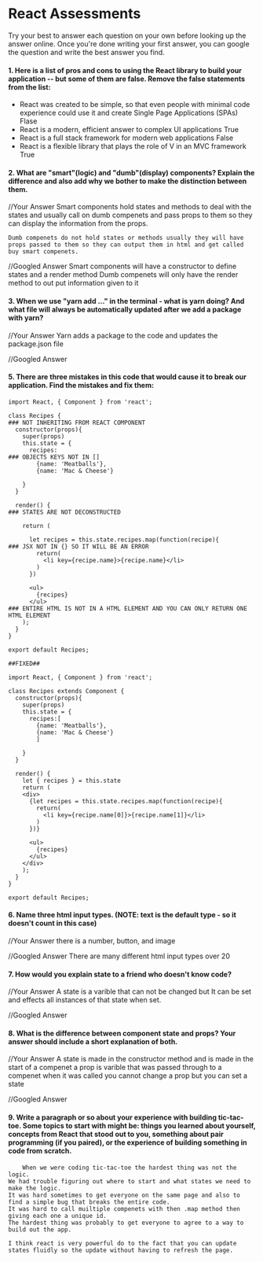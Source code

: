 # React Assessments

Try your best to answer each question on your own before looking up the answer online. Once you're done writing your first answer, you can google the question and write the best answer you find.

#### 1. Here is a list of pros and cons to using the React library to build your application -- but some of them are false. Remove the false statements from the list:

- React was created to be simple, so that even people with minimal code experience could use it and create Single Page Applications (SPAs)
    Flase
- React is a modern, efficient answer to complex UI applications
    True
- React is a full stack framework for modern web applications 
    False
- React is a flexible library that plays the role of V in an MVC framework
    True

 
 #### 2. What are "smart"(logic) and "dumb"(display) components? Explain the difference and also add why we bother to make the distinction between them.
 
 
 //Your Answer
    Smart components hold states and methods to deal with the states and usually call on dumb compenets and pass props to them so they can display the information from the props.
        
    Dumb compenets do not hold states or methods usually they will have props passed to them so they can output them in html and get called buy smart compenets.
 
 //Googled Answer
    Smart components will have a constructor to define states and a render method
    Dumb compenets will only have the render method to out put information given to it
 
#### 3. When we use "yarn add ..." in the terminal - what is yarn doing? And what file will always be automatically updated after we add a package with yarn?
 
 
 //Your Answer
    Yarn adds a package to the code and updates the package.json file
 
 //Googled Answer
 
 
#### 5. There are three mistakes in this code that would cause it to break our application. Find the mistakes and fix them:

    import React, { Component } from 'react';

    class Recipes {                                                             ### NOT INHERITING FROM REACT COMPONENT
      constructor(props){                           
        super(props)
        this.state = {
          recipes:                                                              ### OBJECTS KEYS NOT IN []
            {name: 'Meatballs'},
            {name: 'Mac & Cheese'}
      
        }
      }

      render() {                                                                ### STATES ARE NOT DECONSTRUCTED
    
        return (
    
          let recipes = this.state.recipes.map(function(recipe){                ### JSX NOT IN {} SO IT WILL BE AN ERROR
            return(
              <li key={recipe.name}>{recipe.name}</li>
            )
          })
    
          <ul>
            {recipes}
          </ul>                                                                 ### ENTIRE HTML IS NOT IN A HTML ELEMENT AND YOU CAN ONLY RETURN ONE HTML ELEMENT
        );
      }
    }

    export default Recipes;
    
    ##FIXED##
    
    import React, { Component } from 'react';

    class Recipes extends Component {
      constructor(props){
        super(props)
        this.state = {
          recipes:[ 
            {name: 'Meatballs'},
            {name: 'Mac & Cheese'}
            ]
      
        }
      }

      render() {
        let { recipes } = this.state
        return (
        <div>    
          {let recipes = this.state.recipes.map(function(recipe){
            return(
              <li key={recipe.name[0]}>{recipe.name[1]}</li>
            )
          })}
    
          <ul>
            {recipes}
          </ul>
        </div>
        );
      }
    }

    export default Recipes;

#### 6. Name three html input types. (NOTE: text is the default type - so it doesn't count in this case)
 
 //Your Answer
    there is a number, button, and image
 
 //Googled Answer
    There are many different html input types over 20
 
 #### 7. How would you explain state to a friend who doesn't know code?
 
 //Your Answer
    A state is a varible that can not be changed but It can be set 
    and effects all instances of that state when set.
 
 //Googled Answer
 
 
 #### 8. What is the difference between component state and props? Your answer should include a short explanation of both.
 
 
 //Your Answer
    A state is made in the constructor method and is made in the start of a compenet
    a prop is varible that was passed through to a compenet when it was called you cannot change a prop but you can set a state
 
 //Googled Answer
 
   
#### 9. Write a paragraph or so about your experience with building tic-tac-toe. Some topics to start with might be: things you learned about yourself, concepts from React that stood out to you, something about pair programming (if you paired), or the experience of building something in code from scratch.

        When we were coding tic-tac-toe the hardest thing was not the logic.
    We had trouble figuring out where to start and what states we need to make the logic.
    It was hard sometimes to get everyone on the same page and also to find a simple bug that breaks the entire code.
    It was hard to call muiltiple compenets with then .map method then giving each one a unique id.
    The hardest thing was probably to get everyone to agree to a way to build out the app.
    
    I think react is very powerful do to the fact that you can update states fluidly so the update without having to refresh the page.
        
